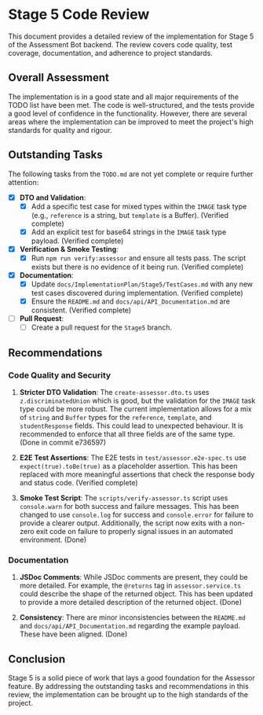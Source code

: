 # Stage 5 Code Review

This document provides a detailed review of the implementation for Stage 5 of the Assessment Bot backend. The review covers code quality, test coverage, documentation, and adherence to project standards.

## Overall Assessment

The implementation is in a good state and all major requirements of the TODO list have been met. The code is well-structured, and the tests provide a good level of confidence in the functionality. However, there are several areas where the implementation can be improved to meet the project's high standards for quality and rigour.

## Outstanding Tasks

The following tasks from the `TODO.md` are not yet complete or require further attention:

- [x] **DTO and Validation**:
  - [x] Add a specific test case for mixed types within the `IMAGE` task type (e.g., `reference` is a string, but `template` is a Buffer). (Verified complete)
  - [x] Add an explicit test for base64 strings in the `IMAGE` task type payload. (Verified complete)
- [x] **Verification & Smoke Testing**:
  - [x] Run `npm run verify:assessor` and ensure all tests pass. The script exists but there is no evidence of it being run. (Verified complete)
- [x] **Documentation**:
  - [x] Update `docs/ImplementationPlan/Stage5/TestCases.md` with any new test cases discovered during implementation. (Verified complete)
  - [x] Ensure the `README.md` and `docs/api/API_Documentation.md` are consistent. (Verified complete)
- [ ] **Pull Request**:
  - [ ] Create a pull request for the `Stage5` branch.

## Recommendations

### Code Quality and Security

1.  **Stricter DTO Validation**: The `create-assessor.dto.ts` uses `z.discriminatedUnion` which is good, but the validation for the `IMAGE` task type could be more robust. The current implementation allows for a mix of `string` and `Buffer` types for the `reference`, `template`, and `studentResponse` fields. This could lead to unexpected behaviour. It is recommended to enforce that all three fields are of the same type. (Done in commit e736597)

2.  **E2E Test Assertions**: The E2E tests in `test/assessor.e2e-spec.ts` use `expect(true).toBe(true)` as a placeholder assertion. This has been replaced with more meaningful assertions that check the response body and status code. (Verified complete)

3.  **Smoke Test Script**: The `scripts/verify-assessor.ts` script uses `console.warn` for both success and failure messages. This has been changed to use `console.log` for success and `console.error` for failure to provide a clearer output. Additionally, the script now exits with a non-zero exit code on failure to properly signal issues in an automated environment. (Done)

### Documentation

1.  **JSDoc Comments**: While JSDoc comments are present, they could be more detailed. For example, the `@returns` tag in `assessor.service.ts` could describe the shape of the returned object. This has been updated to provide a more detailed description of the returned object. (Done)

2.  **Consistency**: There are minor inconsistencies between the `README.md` and `docs/api/API_Documentation.md` regarding the example payload. These have been aligned. (Done)

## Conclusion

Stage 5 is a solid piece of work that lays a good foundation for the Assessor feature. By addressing the outstanding tasks and recommendations in this review, the implementation can be brought up to the high standards of the project.
